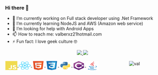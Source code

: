 ### Hi there 👋

- 🔭 I’m currently working on Full stack developer using .Net Framework
- 🌱 I’m currently learning NodeJS and AWS (Amazon web service)
- 🤔 I’m looking for help with Android Apps
- 📫 How to reach me: valberxz21hotmail.com
- ⚡ Fun fact: I love geek culture 🤓

<div align="center">
  <a href="https://github.com/ValberX21">
  <img height="180em" src="https://github-readme-stats.vercel.app/api?username=valberx21&show_icons=true&theme=dracula&include_all_commits=true&count_private=true"/>
  <img height="180em" src="https://github-readme-stats.vercel.app/api/top-langs/?username=valberx21&layout=compact&langs_count=7&theme=dracula"/>
</div>
  
 <div style="display: inline_block"><br>
  <img align="right" alt="val" width="100" height="100" src="https://media.discordapp.net/attachments/968620474072449086/1049721265876906124/ezgif.com-gif-maker.gif">
  <img align="center" alt="Rafa-Js" height="30" width="40" src="https://raw.githubusercontent.com/devicons/devicon/master/icons/javascript/javascript-plain.svg">
  <img align="center" alt="Rafa-React" height="30" width="40" src="https://raw.githubusercontent.com/devicons/devicon/master/icons/react/react-original.svg">
  <img align="center" alt="Rafa-HTML" height="30" width="40" src="https://raw.githubusercontent.com/devicons/devicon/master/icons/html5/html5-original.svg">
  <img align="center" alt="Rafa-CSS" height="30" width="40" src="https://raw.githubusercontent.com/devicons/devicon/master/icons/css3/css3-original.svg">
  <img align="center" alt="Rafa-Python" height="30" width="40" src="https://raw.githubusercontent.com/devicons/devicon/master/icons/python/python-original.svg">
  <img align="center" alt="Rafa-Csharp" height="30" width="40" src="https://raw.githubusercontent.com/devicons/devicon/master/icons/csharp/csharp-original.svg">
  <img align="center" alt="Rafa-Csharp" height="30" width="40" src="https://raw.githubusercontent.com/devicons/devicon/master/icons/java/java-original.svg">
</div>
